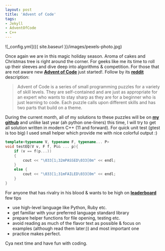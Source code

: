 ```yaml
---
layout: post
title: 'Advent of Code'
tags:
- Jekyll
- AdventOfCode
- C++
---
```

![_config.yml]({{ site.baseurl }}/images/pexels-photo.jpg)

Once again we are in this magic holiday season.
Aroma of cakes and Christmas tree is right around the corner. For geeks like me its time to roll up their sleeves and dive deep into algorithms & competition.
For those that are not aware new [**Advent of Code**](https://adventofcode.com/) just started!.
Follow by its [**reddit**](https://www.reddit.com/r/adventofcode/) description:
>Advent of Code is a series of small programming puzzles for a variety of skill levels. 
>They are self-contained and are just as appropriate for an expert who wants to stay sharp as they are for a beginner who is just learning to code. 
>Each puzzle calls upon different skills and has two parts that build on a theme.

During the current month, all of my solutions to these puzzles will be on [**my github**](https://github.com/michalglen/AoC_2017)
and unlike last year (ah python one-liners) this time, I will try to get all solution written in modern C++ (11 and forward).
For quick unit test (gtest is too big) I used small helper which provide me with nice colorful output :)
```C++
template<typename V, typename F, typename... P>
void testEQ(V v, F f, P&& ... p){
	if (v == f(p...))
	{
		cout << "\033[1;32mPASSED\033[0m" << endl;
	}
	else {
		cout << "\033[1;31mFAILED\033[0m" << endl;
	}
}
```
For anyone that has rivalry in his blood & wants to be high on [**leaderboard**](https://adventofcode.com/2017/leaderboard) few tips
* use high-level language like Python, Ruby etc.
* get familiar with your preferred language standard library
* prepare helper functions for file opening, testing etc.
* avoid reading as much of the flavor text as possible & focus on examples (although read them later:))
and most important one
* practice makes perfect.

Cya next time and have fun with coding.